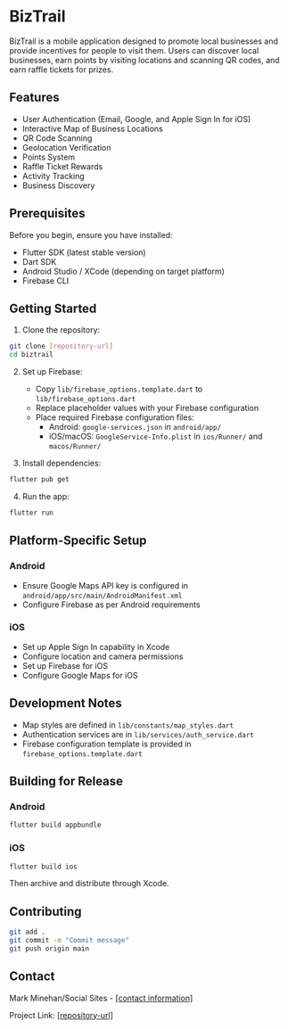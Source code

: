 # BizTrail

BizTrail is a mobile application designed to promote local businesses and provide incentives for people to visit them. Users can discover local businesses, earn points by visiting locations and scanning QR codes, and earn raffle tickets for prizes.

## Features

- User Authentication (Email, Google, and Apple Sign In for iOS)
- Interactive Map of Business Locations
- QR Code Scanning
- Geolocation Verification
- Points System
- Raffle Ticket Rewards
- Activity Tracking
- Business Discovery

## Prerequisites

Before you begin, ensure you have installed:
- Flutter SDK (latest stable version)
- Dart SDK
- Android Studio / XCode (depending on target platform)
- Firebase CLI

## Getting Started

1. Clone the repository:
```bash
git clone [repository-url]
cd biztrail
```

2. Set up Firebase:
   - Copy `lib/firebase_options.template.dart` to `lib/firebase_options.dart`
   - Replace placeholder values with your Firebase configuration
   - Place required Firebase configuration files:
     - Android: `google-services.json` in `android/app/`
     - iOS/macOS: `GoogleService-Info.plist` in `ios/Runner/` and `macos/Runner/`

3. Install dependencies:
```bash
flutter pub get
```

4. Run the app:
```bash
flutter run
```

## Platform-Specific Setup

### Android
- Ensure Google Maps API key is configured in `android/app/src/main/AndroidManifest.xml`
- Configure Firebase as per Android requirements

### iOS
- Set up Apple Sign In capability in Xcode
- Configure location and camera permissions
- Set up Firebase for iOS
- Configure Google Maps for iOS

## Development Notes

- Map styles are defined in `lib/constants/map_styles.dart`
- Authentication services are in `lib/services/auth_service.dart`
- Firebase configuration template is provided in `firebase_options.template.dart`

## Building for Release

### Android
```bash
flutter build appbundle
```

### iOS
```bash
flutter build ios
```
Then archive and distribute through Xcode.

## Contributing
```bash
git add .
git commit -m "Commit message"
git push origin main
```

## Contact

Mark Minehan/Social Sites - [\[contact information\]](https://www.socialsites.com.au/)

Project Link: [\[repository-url\]](https://github.com/Mark-M07/BizTrail/)
